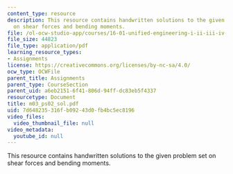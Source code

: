 ```yaml
---
content_type: resource
description: This resource contains handwritten solutions to the given problem set
  on shear forces and bending moments.
file: /ol-ocw-studio-app/courses/16-01-unified-engineering-i-ii-iii-iv-fall-2005-spring-2006/7d648235316fb09243d0fb4bc5ec8196_m03_ps02_sol.pdf
file_size: 44823
file_type: application/pdf
learning_resource_types:
- Assignments
license: https://creativecommons.org/licenses/by-nc-sa/4.0/
ocw_type: OCWFile
parent_title: Assignments
parent_type: CourseSection
parent_uid: a6eb2151-6f41-806d-94ff-dc83eb5f4337
resourcetype: Document
title: m03_ps02_sol.pdf
uid: 7d648235-316f-b092-43d0-fb4bc5ec8196
video_files:
  video_thumbnail_file: null
video_metadata:
  youtube_id: null
---
```

This resource contains handwritten solutions to the given problem set on shear forces and bending moments.